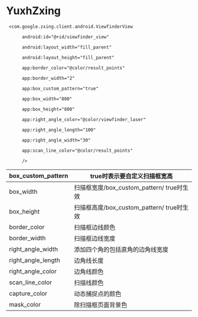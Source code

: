 # YuxhZxing

```
 <com.google.zxing.client.android.ViewfinderView

      android:id="@+id/viewfinder_view"

      android:layout_width="fill_parent"

      android:layout_height="fill_parent"

      app:border_color="@color/result_points"

      app:border_width="2"

      app:box_custom_pattern="true"

      app:box_width="800"

      app:box_height="800"

      app:right_angle_color="@color/viewfinder_laser"

      app:right_angle_length="100"

      app:right_angle_width="30"

      app:scan_line_color="@color/result_points"

      />

```

 

| box_custom_pattern | true时表示要自定义扫描框宽高              |
| :----------------- | ----------------------------------------- |
| box_width          | 扫描框宽度/box_custom_pattern/ true时生效 |
| box_height         | 扫描框高度/box_custom_pattern/ true时生效 |
| border_color       | 扫描框边线颜色                            |
| border_width       | 扫描框边线宽度                            |
| right_angle_width  | 添加四个角的包括直角的边角线宽度          |
| right_angle_length | 边角线长度                                |
| right_angle_color  | 边角线颜色                                |
| scan_line_color    | 扫描线颜色                                |
| capture_color      | 动态捕捉点的颜色                          |
| mask_color         | 除扫描框页面背景色                        |


